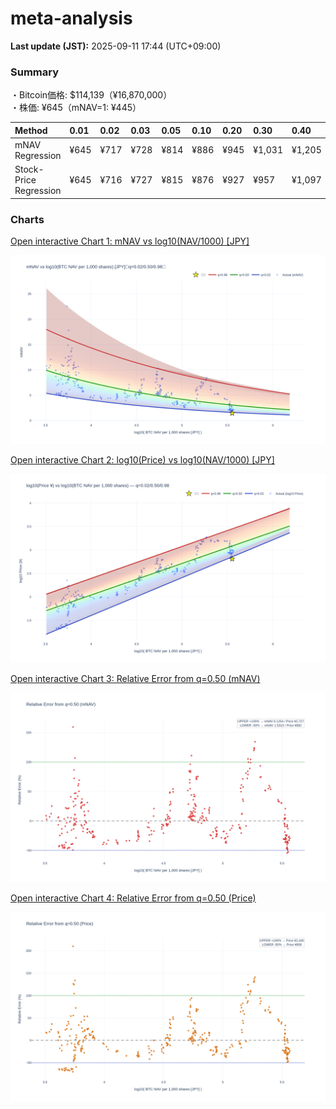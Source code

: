 # meta-analysis


<!--REPORT:START-->
**Last update (JST):** 2025-09-11 17:44 (UTC+09:00)

### Summary
・Bitcoin価格: $114,139（¥16,870,000）  
・株価: ¥645（mNAV=1: ¥445）

| Method                 | 0.01   | 0.02   | 0.03   | 0.05   | 0.10   | 0.20   | 0.30   | 0.40   | 0.50   | 0.60   | 0.70   | 0.80   | 0.90   | 0.95   | 0.97   | 0.98   | 0.99   |
|:-----------------------|:-------|:-------|:-------|:-------|:-------|:-------|:-------|:-------|:-------|:-------|:-------|:-------|:-------|:-------|:-------|:-------|:-------|
| mNAV Regression        | ¥645   | ¥717   | ¥728   | ¥814   | ¥886   | ¥945   | ¥1,031 | ¥1,205 | ¥1,364 | ¥1,474 | ¥1,737 | ¥2,134 | ¥2,690 | ¥2,870 | ¥3,052 | ¥3,131 | ¥3,101 |
| Stock-Price Regression | ¥645   | ¥716   | ¥727   | ¥815   | ¥876   | ¥927   | ¥957   | ¥1,097 | ¥1,215 | ¥1,301 | ¥1,543 | ¥2,021 | ¥2,383 | ¥2,692 | ¥2,782 | ¥2,821 | ¥2,891 |

### Charts
[Open interactive Chart 1: mNAV vs log10(NAV/1000) [JPY]](https://tkzm240.github.io/meta-analysis/fig1.html)

![fig1](assets/fig1.png)

[Open interactive Chart 2: log10(Price) vs log10(NAV/1000) [JPY]](https://tkzm240.github.io/meta-analysis/fig2.html)

![fig2](assets/fig2.png)

[Open interactive Chart 3: Relative Error from q=0.50 (mNAV)](https://tkzm240.github.io/meta-analysis/fig3.html)

![fig3](assets/fig3.png)

[Open interactive Chart 4: Relative Error from q=0.50 (Price)](https://tkzm240.github.io/meta-analysis/fig4.html)

![fig4](assets/fig4.png)
<!--REPORT:END-->

